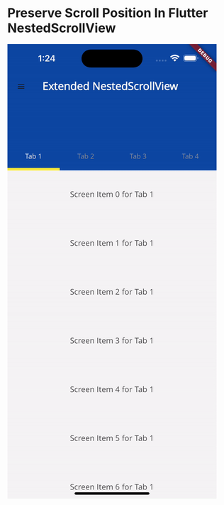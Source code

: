 # Preserve Scroll Position In Flutter NestedScrollView


![alt extendedNestedScrollView](https://raw.githubusercontent.com/drpshtiwan/flutter-nested-scrollview/main/Preserve%20scroll%20position%20in%20nestedscrollview%20flutter.gif)

